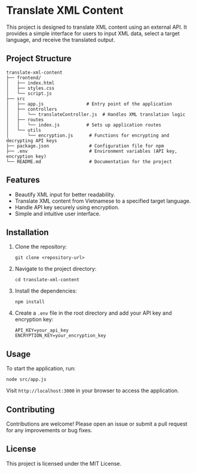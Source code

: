 # Translate XML Content

This project is designed to translate XML content using an external API. It provides a simple interface for users to input XML data, select a target language, and receive the translated output.

## Project Structure

```
translate-xml-content
├── frontend/
│   ├── index.html
│   ├── styles.css
│   └── script.js
├── src
│   ├── app.js                # Entry point of the application
│   ├── controllers
│   │   └── translateController.js  # Handles XML translation logic
│   ├── routes
│   │   └── index.js          # Sets up application routes
│   └── utils
│       └── encryption.js      # Functions for encrypting and decrypting API keys
├── package.json               # Configuration file for npm
├── .env                       # Environment variables (API key, encryption key)
└── README.md                  # Documentation for the project
```

## Features

- Beautify XML input for better readability.
- Translate XML content from Vietnamese to a specified target language.
- Handle API key securely using encryption.
- Simple and intuitive user interface.

## Installation

1. Clone the repository:
   ```
   git clone <repository-url>
   ```

2. Navigate to the project directory:
   ```
   cd translate-xml-content
   ```

3. Install the dependencies:
   ```
   npm install
   ```

4. Create a `.env` file in the root directory and add your API key and encryption key:
   ```
   API_KEY=your_api_key
   ENCRYPTION_KEY=your_encryption_key
   ```

## Usage

To start the application, run:
```
node src/app.js
```

Visit `http://localhost:3000` in your browser to access the application.

## Contributing

Contributions are welcome! Please open an issue or submit a pull request for any improvements or bug fixes.

## License

This project is licensed under the MIT License.
